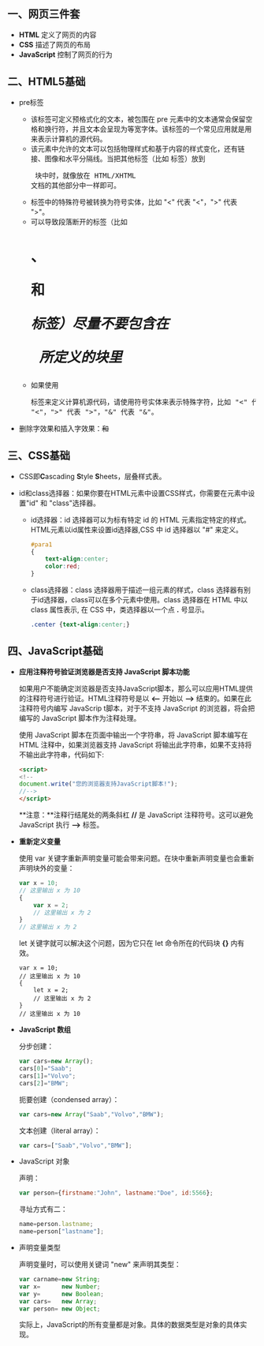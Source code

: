 

## 一、网页三件套

+ **HTML** 定义了网页的内容
+ **CSS** 描述了网页的布局
+ **JavaScript** 控制了网页的行为

## 二、HTML5基础

- pre标签
  - 该标签可定义预格式化的文本，被包围在 pre 元素中的文本通常会保留空格和换行符，并且文本会呈现为等宽字体。该标签的一个常见应用就是用来表示计算机的源代码。
  - 该元素中允许的文本可以包括物理样式和基于内容的样式变化，还有链接、图像和水平分隔线。当把其他标签（比如 <a> 标签）放到 <pre> 块中时，就像放在 HTML/XHTML 文档的其他部分中一样即可。
  - 标签中的特殊符号被转换为符号实体，比如 "&lt;" 代表 "<"，"&gt;" 代表 ">"。
  - 可以导致段落断开的标签（比如<h1>、<p> 和 <address> 标签）尽量不要包含在 <pre> 所定义的块里
  - 如果使用 <pre> 标签来定义计算机源代码，请使用符号实体来表示特殊字符，比如 "&lt;" 代表 "<"，"&gt;" 代表 ">"，"&amp;" 代表 "&"。

- 删除字效果和插入字效果：<del>和<ins>

## 三、CSS基础

+ CSS即**C**ascading **S**tyle **S**heets，层叠样式表。

+ id和class选择器：如果你要在HTML元素中设置CSS样式，你需要在元素中设置"id" 和 "class"选择器。

  + id选择器：id 选择器可以为标有特定 id 的 HTML 元素指定特定的样式。HTML元素以id属性来设置id选择器,CSS 中 id 选择器以 "#" 来定义。

    ```css
    #para1
    {
        text-align:center;
        color:red;
    }
    ```

  + class选择器：class 选择器用于描述一组元素的样式，class 选择器有别于id选择器，class可以在多个元素中使用。class 选择器在 HTML 中以 class 属性表示, 在 CSS 中，类选择器以一个点 **.** 号显示。

    ```css
    .center {text-align:center;}
    ```


## 四、JavaScript基础

+ **应用注释符号验证浏览器是否支持 JavaScript 脚本功能**

  如果用户不能确定浏览器是否支持JavaScript脚本，那么可以应用HTML提供的注释符号进行验证。HTML注释符号是以 **<--** 开始以 **-->** 结束的。如果在此注释符号内编写 JavaScrip t脚本，对于不支持 JavaScript 的浏览器，将会把编写的 JavaScript 脚本作为注释处理。

  使用 JavaScript 脚本在页面中输出一个字符串，将 JavaScript 脚本编写在 HTML 注释中，如果浏览器支持 JavaScript 将输出此字符串，如果不支持将不输出此字符串，代码如下:

  ```html
  <script>
  <!--
  document.write("您的浏览器支持JavaScript脚本!");
  //-->
  </script>
  ```

  **注意：**注释行结尾处的两条斜杠 **//** 是 JavaScript 注释符号。这可以避免 JavaScript 执行 **-->** 标签。

+ **重新定义变量**

  使用 var 关键字重新声明变量可能会带来问题。在块中重新声明变量也会重新声明块外的变量：

  ```js
  var x = 10;
  // 这里输出 x 为 10
  { 
      var x = 2;
      // 这里输出 x 为 2
  }
  // 这里输出 x 为 2
  ```

  let 关键字就可以解决这个问题，因为它只在 let 命令所在的代码块 **{}** 内有效。

  ```JS
  var x = 10;
  // 这里输出 x 为 10
  { 
      let x = 2;
      // 这里输出 x 为 2
  }
  // 这里输出 x 为 10
  ```

+ **JavaScript 数组**

  分步创建：

  ```js
  var cars=new Array();
  cars[0]="Saab";
  cars[1]="Volvo";
  cars[2]="BMW";
  ```

  扼要创建（condensed array）：

  ```js
  var cars=new Array("Saab","Volvo","BMW");
  ```

  文本创建（literal array）：

  ```js
  var cars=["Saab","Volvo","BMW"];
  ```

+ JavaScript 对象

  声明：

  ```js
  var person={firstname:"John", lastname:"Doe", id:5566};
  ```

  寻址方式有二：

  ```js
  name=person.lastname;
  name=person["lastname"];
  ```

+ 声明变量类型

  声明变量时，可以使用关键词 "new" 来声明其类型：

  ```js
  var carname=new String;
  var x=      new Number;
  var y=      new Boolean;
  var cars=   new Array;
  var person= new Object;
  ```

  实际上，JavaScript的所有变量都是对象。具体的数据类型是对象的具体实现。